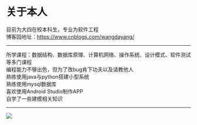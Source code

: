 # 关于本人
目前为大四在校本科生，专业为软件工程  
博客园地址：https://www.cnblogs.com/wangdayang/
**** 
所学课程：数据结构、数据库原理、计算机网络、操作系统、设计模式、软件测试等多门课程  
编程能力不够出色，但为了改bug肯下功夫以及请教他人  
熟练使用java与python搭建小型系统  
熟练使用mysql数据库  
喜欢使用Android Studio制作APP  
自学了一些建模相关知识
****
![](https://github-readme-stats.vercel.app/api?username=Whao1217)
